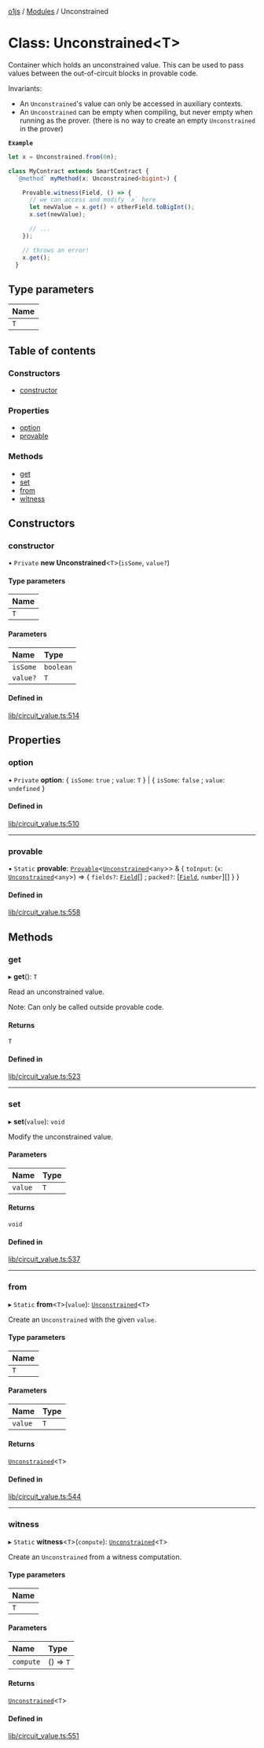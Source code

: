 [o1js](../README.md) / [Modules](../modules.md) / Unconstrained

# Class: Unconstrained\<T\>

Container which holds an unconstrained value. This can be used to pass values
between the out-of-circuit blocks in provable code.

Invariants:
- An `Unconstrained`'s value can only be accessed in auxiliary contexts.
- An `Unconstrained` can be empty when compiling, but never empty when running as the prover.
  (there is no way to create an empty `Unconstrained` in the prover)

**`Example`**

```ts
let x = Unconstrained.from(0n);

class MyContract extends SmartContract {
  `@method` myMethod(x: Unconstrained<bigint>) {

    Provable.witness(Field, () => {
      // we can access and modify `x` here
      let newValue = x.get() + otherField.toBigInt();
      x.set(newValue);

      // ...
    });

    // throws an error!
    x.get();
  }
```

## Type parameters

| Name |
| :------ |
| `T` |

## Table of contents

### Constructors

- [constructor](Unconstrained.md#constructor)

### Properties

- [option](Unconstrained.md#option)
- [provable](Unconstrained.md#provable)

### Methods

- [get](Unconstrained.md#get)
- [set](Unconstrained.md#set)
- [from](Unconstrained.md#from)
- [witness](Unconstrained.md#witness)

## Constructors

### constructor

• `Private` **new Unconstrained**\<`T`\>(`isSome`, `value?`)

#### Type parameters

| Name |
| :------ |
| `T` |

#### Parameters

| Name | Type |
| :------ | :------ |
| `isSome` | `boolean` |
| `value?` | `T` |

#### Defined in

[lib/circuit_value.ts:514](https://github.com/o1-labs/o1js/blob/5d8e331/src/lib/circuit_value.ts#L514)

## Properties

### option

• `Private` **option**: \{ `isSome`: ``true`` ; `value`: `T`  } \| \{ `isSome`: ``false`` ; `value`: `undefined`  }

#### Defined in

[lib/circuit_value.ts:510](https://github.com/o1-labs/o1js/blob/5d8e331/src/lib/circuit_value.ts#L510)

___

### provable

▪ `Static` **provable**: [`Provable`](../modules.md#provable-1)\<[`Unconstrained`](Unconstrained.md)\<`any`\>\> & \{ `toInput`: (`x`: [`Unconstrained`](Unconstrained.md)\<`any`\>) => \{ `fields?`: [`Field`](Field.md)[] ; `packed?`: [[`Field`](Field.md), `number`][]  }  }

#### Defined in

[lib/circuit_value.ts:558](https://github.com/o1-labs/o1js/blob/5d8e331/src/lib/circuit_value.ts#L558)

## Methods

### get

▸ **get**(): `T`

Read an unconstrained value.

Note: Can only be called outside provable code.

#### Returns

`T`

#### Defined in

[lib/circuit_value.ts:523](https://github.com/o1-labs/o1js/blob/5d8e331/src/lib/circuit_value.ts#L523)

___

### set

▸ **set**(`value`): `void`

Modify the unconstrained value.

#### Parameters

| Name | Type |
| :------ | :------ |
| `value` | `T` |

#### Returns

`void`

#### Defined in

[lib/circuit_value.ts:537](https://github.com/o1-labs/o1js/blob/5d8e331/src/lib/circuit_value.ts#L537)

___

### from

▸ `Static` **from**\<`T`\>(`value`): [`Unconstrained`](Unconstrained.md)\<`T`\>

Create an `Unconstrained` with the given `value`.

#### Type parameters

| Name |
| :------ |
| `T` |

#### Parameters

| Name | Type |
| :------ | :------ |
| `value` | `T` |

#### Returns

[`Unconstrained`](Unconstrained.md)\<`T`\>

#### Defined in

[lib/circuit_value.ts:544](https://github.com/o1-labs/o1js/blob/5d8e331/src/lib/circuit_value.ts#L544)

___

### witness

▸ `Static` **witness**\<`T`\>(`compute`): [`Unconstrained`](Unconstrained.md)\<`T`\>

Create an `Unconstrained` from a witness computation.

#### Type parameters

| Name |
| :------ |
| `T` |

#### Parameters

| Name | Type |
| :------ | :------ |
| `compute` | () => `T` |

#### Returns

[`Unconstrained`](Unconstrained.md)\<`T`\>

#### Defined in

[lib/circuit_value.ts:551](https://github.com/o1-labs/o1js/blob/5d8e331/src/lib/circuit_value.ts#L551)
